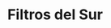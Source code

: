 ---
title: "Filtros del Sur"
url: /ciudad-guayana-puerto-ordaz/filtros-del-sur/
shop: piezas de automóviles
---